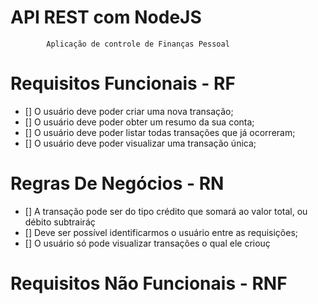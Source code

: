 # API REST com NodeJS

            Aplicação de controle de Finanças Pessoal

# Requisitos Funcionais - RF

- [] O usuário deve poder criar uma nova transação;
- [] O usuário deve poder obter um resumo da sua conta;
- [] O usuário deve poder listar todas transações que já ocorreram;
- [] O usuário deve poder visualizar uma transação única;

# Regras De Negócios - RN

- [] A transação pode ser do tipo crédito que somará ao valor total, ou débito subtrairáç
- [] Deve ser possível identificarmos o usuário entre as requisições;
- [] O usuário só pode visualizar transações o qual ele criouç

# Requisitos Não Funcionais - RNF
